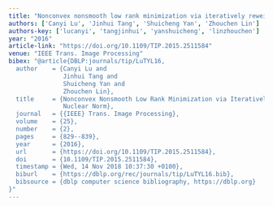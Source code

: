 ```yaml
---
title: "Nonconvex nonsmooth low rank minimization via iteratively reweighted nuclear norm"
authors: ['Canyi Lu', 'Jinhui Tang', 'Shuicheng Yan', 'Zhouchen Lin']
authors-key: ['lucanyi', 'tangjinhui', 'yanshuicheng', 'linzhouchen']
year: "2016"
article-link: "https://doi.org/10.1109/TIP.2015.2511584"
venue: "IEEE Trans. Image Processing"
bibex: "@article{DBLP:journals/tip/LuTYL16,
  author    = {Canyi Lu and
               Jinhui Tang and
               Shuicheng Yan and
               Zhouchen Lin},
  title     = {Nonconvex Nonsmooth Low Rank Minimization via Iteratively Reweighted
               Nuclear Norm},
  journal   = {{IEEE} Trans. Image Processing},
  volume    = {25},
  number    = {2},
  pages     = {829--839},
  year      = {2016},
  url       = {https://doi.org/10.1109/TIP.2015.2511584},
  doi       = {10.1109/TIP.2015.2511584},
  timestamp = {Wed, 14 Nov 2018 10:37:30 +0100},
  biburl    = {https://dblp.org/rec/journals/tip/LuTYL16.bib},
  bibsource = {dblp computer science bibliography, https://dblp.org}
}"
---
```

